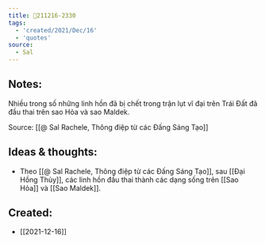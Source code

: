 ```yaml
---
title: 💬211216-2330
tags:
  - 'created/2021/Dec/16'
  - 'quotes'
source:
  - Sal
---
```


## Notes:
Nhiều trong số những linh hồn đã bị chết trong trận lụt vĩ đại trên Trái Đất đã đầu thai trên sao Hỏa và sao Maldek.

Source: [[@ Sal Rachele, Thông điệp từ các Đấng Sáng Tạo]]

## Ideas & thoughts:
- Theo  [[@ Sal Rachele, Thông điệp từ các Đấng Sáng Tạo]], sau [[Đại Hồng Thủy]], các linh hồn đầu thai thành các dạng sống trên [[Sao Hỏa]] và [[Sao Maldek]].
## Created:
- [[2021-12-16]]
